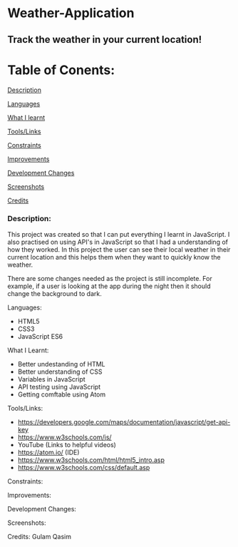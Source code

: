 # Weather-Application

## Track the weather in your current location!

# Table of Conents:

[Description](#Description)  
<a name="Description"/>

[Languages](#Languages)
<a name="Stack"/>

[What I learnt](#What_I_Learnt)  
<a name="What_I_Learnt"/>

[Tools/Links](#Tools/Links)
<a name="Tools/Links"/>

[Constraints](#Constraints)  
<a name="Constraints"/>

[Improvements](#Improvements)  
<a name="Improvements"/>

[Development Changes](#Development_Changes)  
<a name="Development_Changes"/>

[Screenshots](#Screenshots)
<a name="Screenshots"/>

[Credits](#Credits)  
<a name="Credits"/>

### Description:
This project was created so that I can put everything I learnt in JavaScript. I also practised on using API's in JavaScript so that I had a understanding of how they worked. In this project the user can see their local weather in their current location and this helps them when they want to quickly know the weather.

There are some changes needed as the project is still incomplete. For example, if a user is looking at the app during the night then it should change the background to dark.

Languages: 
- HTML5 
- CSS3
- JavaScript ES6

What I Learnt:
- Better undestanding of HTML
- Better understanding of CSS
- Variables in JavaScript
- API testing using JavaScript
- Getting comftable using Atom

Tools/Links:
- https://developers.google.com/maps/documentation/javascript/get-api-key
- https://www.w3schools.com/js/
- YouTube (Links to helpful videos)
- https://atom.io/ (IDE)
- https://www.w3schools.com/html/html5_intro.asp
- https://www.w3schools.com/css/default.asp

Constraints:

Improvements:

Development Changes:

Screenshots:

Credits:
Gulam Qasim

